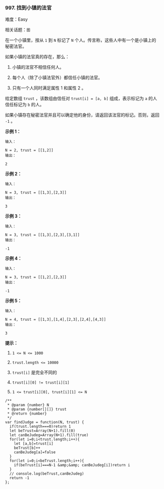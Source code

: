 ### 997. 找到小镇的法官

难度：Easy

相关话题：`图`

在一个小镇里，按从  `1`  到  `N`  标记了 `N`  个人。传言称，这些人中有一个是小镇上的秘密法官。



如果小镇的法官真的存在，那么：




1. 小镇的法官不相信任何人。

2. 每个人（除了小镇法官外）都信任小镇的法官。

3. 只有一个人同时满足属性 1 和属性 2 。





给定数组 `trust` ，该数组由信任对  `trust[i] = [a, b]` 组成，表示标记为  `a`  的人信任标记为  `b`  的人。



如果小镇存在秘密法官并且可以确定他的身份，请返回该法官的标记。否则，返回  `-1` 。







**示例 1：** 





```
输入：

N = 2, trust = [[1,2]]
输出：

2

```


**示例 2：** 





```
输入：

N = 3, trust = [[1,3],[2,3]]
输出：

3

```


**示例 3：** 





```
输入：

N = 3, trust = [[1,3],[2,3],[3,1]]
输出：

-1

```


**示例 4：** 





```
输入：

N = 3, trust = [[1,2],[2,3]]
输出：

-1

```


**示例 5：** 





```
输入：

N = 4, trust = [[1,3],[1,4],[2,3],[2,4],[4,3]]
输出：

3
```






**提示：** 




1.  `1 <= N <= 1000` 

2.  `trust.length <= 10000` 

3.  `trust[i]` 是完全不同的

4.  `trust[i][0] != trust[i][1]` 

5.  `1 <= trust[i][0], trust[i][1] <= N` 






```
/**
 * @param {number} N
 * @param {number[][]} trust
 * @return {number}
 */
var findJudge = function(N, trust) {
  if(trust.length===0)return 1
  let beTrust=Array(N+1).fill(0)
  let canBeJudeg=Array(N+1).fill(true)
  for(let i=0;i<trust.length;i++){
    let [a,b]=trust[i]
    beTrust[b]++
    canBeJudeg[a]=false
  }
  for(let i=0;i<beTrust.length;i++){
    if(beTrust[i]===N-1 &amp;&amp; canBeJudeg[i])return i
  }
  // console.log(beTrust,canBeJudeg)
  return -1
};



```

